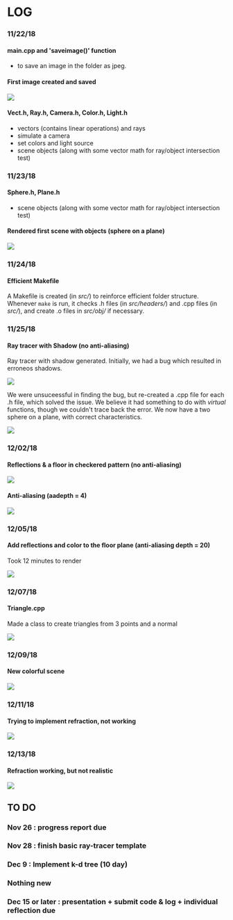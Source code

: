 # LOG 

### 11/22/18 

#### main.cpp and 'saveimage()' function

-  to save an image in the folder as jpeg. 

#### First image created and saved

![](./images/milestones/scene_demo.jpg)

#### Vect.h, Ray.h, Camera.h, Color.h, Light.h

-  vectors (contains linear operations) and rays
-  simulate a camera
-  set colors and light source 
-  scene objects (along with some vector math for ray/object intersection test)


### 11/23/18

#### Sphere.h, Plane.h
-  scene objects (along with some vector math for ray/object intersection test)

#### Rendered first scene with objects (sphere on a plane)

![](./images/milestones/scene_object.jpg)

### 11/24/18

#### Efficient Makefile

A Makefile is created (in *src/*) to reinforce efficient folder structure. Whenever `make` is run, it checks .h files (in *src/headers/*) and .cpp files (in *src/*), and create .o files in *src/obj/* if necessary.

### 11/25/18

#### Ray tracer with Shadow (no anti-aliasing)
Ray tracer with shadow generated. Initially, we had a bug which resulted in erroneos shadows.

![](./images/milestones/scene_shadow_bug.jpg)

We were unsuceessful in finding the bug, but re-created a .cpp file for each .h file, which solved the issue. We believe it had something to do with *virtual* functions, though we couldn't trace back the error. We now have a two sphere on a plane, with correct characteristics. 

![](./images/milestones/scene_shadow.jpeg)

### 12/02/18

#### Reflections & a floor in checkered pattern (no anti-aliasing)

![](./images/milestones/scene_reflections.jpeg)

#### Anti-aliasing (aadepth = 4)

![](./images/milestones/differentAADepth/scene_aadepth_4.jpeg)

### 12/05/18

#### Add reflections and color to the floor plane (anti-aliasing depth = 20)

Took 12 minutes to render

![](./images/milestones/purpleFloor/scene_aadepth_20.jpeg)

### 12/07/18

#### Triangle.cpp

Made a class to create triangles from 3 points and a normal

![](./images/milestones/triangle/scene_aadepth_5.jpeg)

### 12/09/18

#### New colorful scene

![](./images/milestones/dec9/scene_aadepth_1.jpeg)

### 12/11/18

#### Trying to implement refraction, not working

![](./images/milestones/dec11/scene_aadepth_1.jpeg)

### 12/13/18

#### Refraction working, but not realistic

![](./images/milestones/refraction/scene_aadepth_1.jpeg)

## TO DO 

### Nov 26 : progress report due 

### Nov 28 : finish basic ray-tracer template

### Dec 9 : Implement k-d tree (10 day)

### Nothing new 

### Dec 15 or later : presentation  + submit code & log  + individual reflection due 


